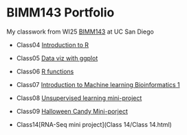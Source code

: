 # BIMM143 Portfolio

My classwork from WI25 [BIMM143](https://bioboot.github.io/bimm143_W25/) at UC San Diego

- Class04 [Introduction to R]()

- Class05 [Data viz with ggplot]()

- Class06 [R functions]()

- Class07 [Introduction to Machine learning Bioinformatics 1]()

- Class08 [Unsupervised learning mini-project]() 

- Class09 [Halloween Candy Mini-porject](Class09/Class09-Halloween-Candy-Mini-Project.pdf)

- Class14[RNA-Seq mini project](Class 14/Class 14.html)
